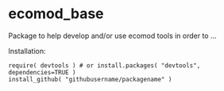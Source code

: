 # ecomod_base

Package to help develop and/or use ecomod tools in order to ...

Installation:

```
require( devtools ) # or install.packages( "devtools", dependencies=TRUE )
install_github( "githubusername/packagename" ) 
```

